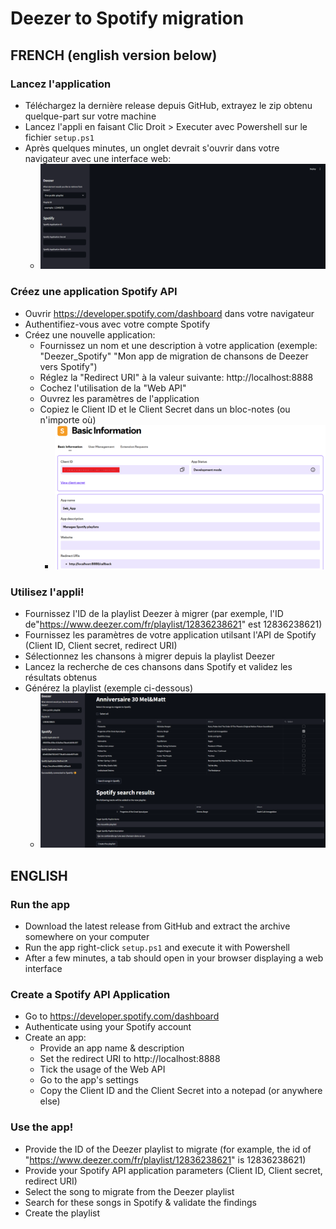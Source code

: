 # Deezer to Spotify migration

## FRENCH (english version below)

### Lancez l'application
- Téléchargez la dernière release depuis GitHub, extrayez le zip obtenu quelque-part sur votre machine
- Lancez l'appli en faisant Clic Droit > Executer avec Powershell sur le fichier `setup.ps1`
- Après quelques minutes, un onglet devrait s'ouvrir dans votre navigateur avec une interface web:
    - ![Alt text](./readme_files/web_interface.png?raw=true "Web interface")

### Créez une application Spotify API
- Ouvrir https://developer.spotify.com/dashboard dans votre navigateur
- Authentifiez-vous avec votre compte Spotify
- Créez une nouvelle application:
    - Fournissez un nom et une description à votre application (exemple: "Deezer_Spotify" "Mon app de migration de chansons de Deezer vers Spotify")
    - Réglez la "Redirect URI" à la valeur suivante: http://localhost:8888
    - Cochez l'utilisation de la "Web API"
    - Ouvrez les paramètres de l'application
    - Copiez le Client ID et le Client Secret dans un bloc-notes (ou n'importe où)
        - ![Alt text](./readme_files/spotify_app.png?raw=true "Spotify API Application")

### Utilisez l'appli!
- Fournissez l'ID de la playlist Deezer à migrer (par exemple, l'ID de"https://www.deezer.com/fr/playlist/12836238621" est 12836238621)
- Fournissez les paramètres de votre application utilsant l'API de Spotify (Client ID, Client secret, redirect URI)
- Sélectionnez les chansons à migrer depuis la playlist Deezer
- Lancez la recherche de ces chansons dans Spotify et validez les résultats obtenus
- Générez la playlist (exemple ci-dessous)
    - ![Alt text](./readme_files/exemple.png?raw=true "Exemple")

## ENGLISH

### Run the app
- Download the latest release from GitHub and extract the archive somewhere on your computer
- Run the app right-click `setup.ps1` and execute it with Powershell
- After a few minutes, a tab should open in your browser displaying a web interface

### Create a Spotify API Application
- Go to https://developer.spotify.com/dashboard
- Authenticate using your Spotify account
- Create an app:
    - Provide an app name & description
    - Set the redirect URI to http://localhost:8888
    - Tick the usage of the Web API
    - Go to the app's settings
    - Copy the Client ID and the Client Secret into a notepad (or anywhere else)

### Use the app!
- Provide the ID of the Deezer playlist to migrate (for example, the id of "https://www.deezer.com/fr/playlist/12836238621" is 12836238621)
- Provide your Spotify API application parameters (Client ID, Client secret, redirect URI)
- Select the song to migrate from the Deezer playlist
- Search for these songs in Spotify & validate the findings
- Create the playlist